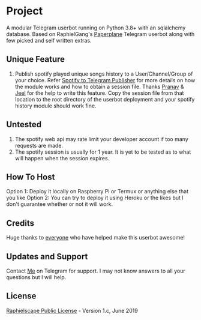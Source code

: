# Project

A modular Telegram userbot running on Python 3.8+ with an sqlalchemy database. Based on RaphielGang's [Paperplane](https://github.com/RaphielGang/Telegram-UserBot") Telegram userbot along with few picked and self written extras.

## Unique Feature

1. Publish spotify played unique songs history to a User/Channel/Group of your choice. Refer [Spotify to Telegram Publisher](https://github.com/d3athwarrior/spotifytotelegrampublisher) for more details on how the module works and how to obtain a session file. Thanks [Pranav](https://github.com/deltaonealpha) & [Jeel](https://github.com/JeelPatel231) for the help to write this feature.
Copy the session file from that location to the root directory of the userbot deployment and your spotify history module should work fine.

## Untested

1. The spotify web api may rate limit your developer account if too many requests are made.
2. The spotify session is usually for 1 year. It is yet to be tested as to what will happen when the session expires.

## How To Host

Option 1: Deploy it locally on Raspberry Pi or Termux or anything else that you like
Option 2: You can try to deploy it using Heroku or the likes but I don't guarantee whether or not it will work.

## Credits
Huge thanks to [everyone](https://github.com/d3athwarrior/userbot/graphs/contributors) who have helped make this userbot awesome!

## Updates and Support

Contact [Me](https://t.me/d3athwarrior) on Telegram for support. I may not know answers to all your questions but I will help.

## License
[Raphielscape Public License](https://github.com/d3athwarrior/userbot/blob/sql-extended/LICENSE) - Version 1.c, June 2019
